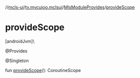 //[mcls-ui](../../../index.md)/[tv.mycujoo.mclsui](../index.md)/[MlsModuleProvides](index.md)/[provideScope](provide-scope.md)

# provideScope

[androidJvm]\

@Provides

@Singleton

fun [provideScope](provide-scope.md)(): CoroutineScope
